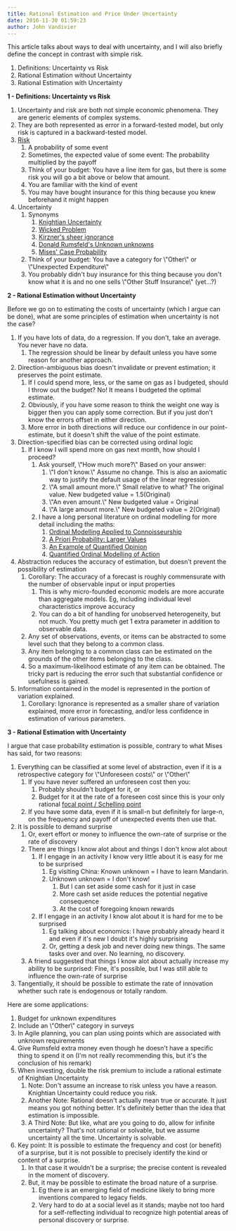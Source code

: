 ```yaml
---
title: Rational Estimation and Price Under Uncertainty
date: 2016-11-30 01:59:23
author: John Vandivier
---
```




This article talks about ways to deal with uncertainty, and I will also briefly define the concept in contrast with simple risk.
<ol>
 	<li>Definitions: Uncertainty vs Risk</li>
 	<li>Rational Estimation without Uncertainty</li>
 	<li>Rational Estimation with Uncertainty</li>
</ol>
<p style=\"text-align: center;\"><strong>1 - Definitions: Uncertainty vs Risk</strong></p>

<ol>
 	<li>Uncertainty and risk are both not simple economic phenomena. They are generic elements of complex systems.</li>
 	<li>They are both represented as error in a forward-tested model, but only risk is captured in a backward-tested model.</li>
 	<li><a href=\"https://en.wikipedia.org/wiki/Risk\">Risk</a>
<ol>
 	<li>A probability of some event</li>
 	<li>Sometimes, the expected value of some event: The probability multiplied by the payoff</li>
 	<li>Think of your budget: You have a line item for gas, but there is some risk you will go a bit above or below that amount.</li>
 	<li>You are familiar with the kind of event</li>
 	<li>You may have bought insurance for this thing because you knew beforehand it might happen</li>
</ol>
</li>
 	<li>Uncertainty
<ol>
 	<li>Synonyms
<ol>
 	<li><a href=\"https://en.wikipedia.org/wiki/Knightian_uncertainty\">Knightian Uncertainty</a></li>
 	<li><a href=\"https://en.wikipedia.org/wiki/Wicked_problem\">Wicked Problem</a></li>
 	<li><a href=\"http://econfaculty.gmu.edu/pboettke/summer/summer%20docs/kirzner1997.pdf\">Kirzner's sheer ignorance</a></li>
 	<li><a href=\"https://en.wikipedia.org/wiki/There_are_known_knowns\">Donald Rumsfeld's Unknown unknowns</a></li>
 	<li><a href=\"https://wiki.mises.org/wiki/Case_probability\">Mises' Case Probability</a></li>
</ol>
</li>
 	<li>Think of your budget: You have a category for \"Other\" or \"Unexpected Expenditure\"</li>
 	<li>You probably didn't buy insurance for this thing because you don't know what it is and no one sells \"Other Stuff Insurance\" (yet...?)</li>
</ol>
</li>
</ol>
<p style=\"text-align: center;\"><strong>2 - Rational Estimation without Uncertainty</strong></p>
Before we go on to estimating the costs of uncertainty (which I argue can be done), what are some principles of estimation when uncertainty is not the case?
<ol>
 	<li>If you have lots of data, do a regression. If you don't, take an average. You never have no data.
<ol>
 	<li>The regression should be linear by default unless you have some reason for another approach.</li>
</ol>
</li>
 	<li>Direction-ambiguous bias doesn't invalidate or prevent estimation; it preserves the point estimate.
<ol>
 	<li>If I could spend more, less, or the same on gas as I budgeted, should I throw out the budget? No! It means I budgeted the optimal estimate.</li>
 	<li>Obviously, if you have some reason to think the weight one way is bigger then you can apply some correction. But if you just don't know the errors offset in either direction.</li>
 	<li>More error in both directions will reduce our confidence in our point-estimate, but it doesn't shift the value of the point estimate.</li>
</ol>
</li>
 	<li>Direction-specified bias can be corrected using ordinal logic
<ol>
 	<li>If I know I will spend more on gas next month, how should I proceed?
<ol>
 	<li>Ask yourself, \"How much more?\" Based on your answer:
<ol>
 	<li>\"I don't know.\" Assume no change. This is also an axiomatic way to justify the default usage of the linear regression.</li>
 	<li>\"A small amount more.\" Small relative to what? The original value. New budgeted value = 1.5(Original)</li>
 	<li>\"An even amount.\" New budgeted value = Original</li>
 	<li>\"A large amount more.\" New budgeted value = 2(Original)</li>
</ol>
</li>
 	<li>I have a long personal literature on ordinal modelling for more detail including the maths:
<ol>
 	<li><a href=\"http://www.afterecon.com/other/ordinal-modelling-applied-to-connoisseurship/\">Ordinal Modelling Applied to Connoisseurship</a></li>
 	<li><a href=\"http://www.afterecon.com/other/priori-probability-larger-values/\">A Priori Probability: Larger Values</a></li>
 	<li><a href=\"http://www.afterecon.com/other/example-quantified-opinion/\">An Example of Quantified Opinion</a></li>
 	<li><a href=\"http://www.afterecon.com/economics-and-finance/quantified-ordinal-modelling-action/\">Quantified Ordinal Modelling of Action</a></li>
</ol>
</li>
</ol>
</li>
</ol>
</li>
 	<li>Abstraction reduces the accuracy of estimation, but doesn't prevent the possibility of estimation
<ol>
 	<li>Corollary: The accuracy of a forecast is roughly commensurate with the number of observable input or input properties
<ol>
 	<li>This is why micro-founded economic models are more accurate than aggregate models. Eg, including individual level characteristics improve accuracy</li>
 	<li>You can do a bit of handling for unobserved heterogeneity, but not much. You pretty much get 1 extra parameter in addition to observable data.</li>
</ol>
</li>
 	<li>Any set of observations, events, or items can be abstracted to some level such that they belong to a common class.</li>
 	<li>Any item belonging to a common class can be estimated on the grounds of the other items belonging to the class.</li>
 	<li>So a maximum-likelihood estimate of any item can be obtained. The tricky part is reducing the error such that substantial confidence or usefulness is gained.</li>
</ol>
</li>
 	<li>Information contained in the model is represented in the portion of variation explained.
<ol>
 	<li>Corollary: Ignorance is represented as a smaller share of variation explained, more error in forecasting, and/or less confidence in estimation of various parameters.</li>
</ol>
</li>
</ol>
<p style=\"text-align: center;\"><strong>3 - Rational Estimation with Uncertainty</strong></p>
I argue that case probability estimation is possible, contrary to what Mises has said, for two reasons:
<ol>
 	<li>Everything can be classified at some level of abstraction, even if it is a retrospective category for \"Unforeseen costs\" or \"Other\"
<ol>
 	<li>If you have never suffered an unforeseen cost then you:
<ol>
 	<li>Probably shouldn't budget for it, or</li>
 	<li>Budget for it at the rate of a foreseen cost since this is your only rational <a href=\"https://en.wikipedia.org/wiki/Focal_point_(game_theory)\">focal point / Schelling point</a></li>
</ol>
</li>
 	<li>If you have some data, even if it is small-n but definitely for large-n, on the frequency and payoff of unexpected events then use that.</li>
</ol>
</li>
 	<li>It is possible to demand surprise
<ol>
 	<li>Or, exert effort or money to influence the own-rate of surprise or the rate of discovery</li>
 	<li>There are things I know alot about and things I don't know alot about
<ol>
 	<li>If I engage in an activity I know very little about it is easy for me to be surprised
<ol>
 	<li>Eg visiting China: Known unknown = I have to learn Mandarin.</li>
 	<li>Unknown unknown = I don't know!
<ol>
 	<li>But I can set aside some cash for it just in case</li>
 	<li>More cash set aside reduces the potential negative consequence</li>
 	<li>At the cost of foregoing known rewards</li>
</ol>
</li>
</ol>
</li>
 	<li>If I engage in an activity I know alot about it is hard for me to be surprised
<ol>
 	<li>Eg talking about economics: I have probably already heard it and even if it's new I doubt it's highly surprising</li>
 	<li>Or, getting a desk job and never doing new things. The same tasks over and over. No learning, no discovery.</li>
</ol>
</li>
</ol>
</li>
 	<li>A friend suggested that things I know alot about actually increase my ability to be surprised: Fine, it's possible, but I was still able to influence the own-rate of surprise</li>
</ol>
</li>
 	<li>Tangentially, it should be possible to estimate the rate of innovation whether such rate is endogenous or totally random.</li>
</ol>
Here are some applications:
<ol>
 	<li>Budget for unknown expenditures</li>
 	<li>Include an \"Other\" category in surveys</li>
 	<li>In Agile planning, you can plan using points which are associated with unknown requirements</li>
 	<li>Give Rumsfeld extra money even though he doesn't have a specific thing to spend it on (I'm not really recommending this, but it's the conclusion of his remark)</li>
 	<li>When investing, double the risk premium to include a rational estimate of Knightian Uncertainty
<ol>
 	<li>Note: Don't assume an increase to risk unless you have a reason. Knightian Uncertainty could reduce you risk.</li>
 	<li>Another Note: Rational doesn't actually mean true or accurate. It just means you got nothing better. It's definitely better than the idea that estimation is impossible.</li>
 	<li>A Third Note: But like, what are you going to do, allow for infinite uncertainty? That's not rational or solvable, but we assume uncertainty all the time. Uncertainty is solvable.</li>
</ol>
</li>
 	<li>Key point: It is possible to estimate the frequency and cost (or benefit) of a surprise, but it is not possible to precisely identify the kind or content of a surprise.
<ol>
 	<li>In that case it wouldn't be a surprise; the precise content is revealed in the moment of discovery.</li>
 	<li>But, it may be possible to estimate the broad nature of a surprise.
<ol>
 	<li>Eg there is an emerging field of medicine likely to bring more inventions compared to legacy fields.</li>
 	<li>Very hard to do at a social level as it stands; maybe not too hard for a self-reflecting individual to recognize high potential areas of personal discovery or surprise.</li>
</ol>
</li>
</ol>
</li>
</ol>